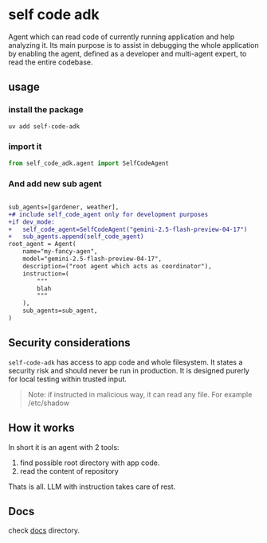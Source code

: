 # self code adk

Agent which can read code of currently running application and help analyzing it. Its main purpose is to assist in debugging the whole application by enabling the agent, defined as a developer and multi-agent expert, to read the entire codebase.

## usage

### install the package

```sh
uv add self-code-adk
```
### import it

```python
from self_code_adk.agent import SelfCodeAgent
```

### And add new sub agent

```diff

sub_agents=[gardener, weather],
+# include self_code_agent only for development purposes
+if dev_mode: 
+   self_code_agent=SelfCodeAgent("gemini-2.5-flash-preview-04-17")
+   sub_agents.append(self_code_agent)
root_agent = Agent(
    name="my-fancy-agen",
    model="gemini-2.5-flash-preview-04-17",
    description=("root agent which acts as coordinator"),
    instruction=(
        """
        blah   
        """
    ),
    sub_agents=sub_agent,
)
```

## Security considerations

`self-code-adk` has access to app code and whole filesystem. It states a security risk and should never be run in production. It is designed purerly for local testing within trusted input.

> Note: if instructed in malicious way, it can read any file. For example /etc/shadow

## How it works

In short it is an agent with 2 tools:

1. find possible root directory with app code.
2. read the content of repository

Thats is all. LLM with instruction takes care of rest.

## Docs

check [docs](./docs/) directory.